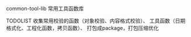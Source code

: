 common-tool-lib
常用工具函数库

TODOLIST
收集常用校验的函数（对象校验、内容格式校验）、
工具函数（日期格式化、工程化函数，拷贝函数）、
打包成package，打包压缩优化


